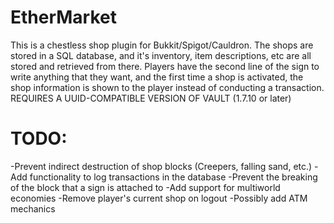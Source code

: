 # EtherMarket
This is a chestless shop plugin for Bukkit/Spigot/Cauldron. The shops are stored in a SQL database, and it's inventory, item descriptions, etc are all stored and retrieved from there. Players have the second line of the sign to write anything that they want, and the first time a shop is activated, the shop information is shown to the player instead of conducting a transaction. REQUIRES A UUID-COMPATIBLE VERSION OF VAULT (1.7.10 or later)


# TODO:
-Prevent indirect destruction of shop blocks (Creepers, falling sand, etc.)
-Add functionality to log transactions in the database
-Prevent the breaking of the block that a sign is attached to
-Add support for multiworld economies
-Remove player's current shop on logout
-Possibly add ATM mechanics
